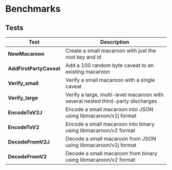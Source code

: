 # Benchmarks

## Tests

| Test                     | Description                                                                     |
|--------------------------|---------------------------------------------------------------------------------|
| **NewMacaroon**          | Create a small macaroon with just the root key and id                           |
| **AddFirstPartyCaveat**  | Add a 100 random byte caveat to an existing macaroon                            |
| **Verify_small**         | Verify a small macaroon with a single caveat                                    |
| **Verify_large**         | Verify a large, multi-level macaroon with several nested third-party discharges |
| **EncodeToV2J**          | Encode a small macaroon into JSON using libmacaroon/v2j format                  |
| **EncodeToV2**           | Encode a small macaroon into binary using libmacaroon/v2 format                 |
| **DecodeFromV2J**        | Decode a small macaroon from JSON using libmacaroon/v2j format                  |
| **DecodeFromV2**         | Decode a small macaroon from binary using libmacaroon/v2 format                 |

